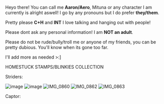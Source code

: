 Heyo there! You can call me **Aaron/Aero**, Mituna or any character I am currently is alright aswell! I go by any pronouns but I do prefer **they/them**.

Pretty please **C+H** and **INT** I love talking and hanging out with people!

Please dont ask any personal information! I am **NOT an adult**.

Please do not be rude/bully/troll me or anyone of my friends, you can be pretty dubious. You'll know when its gone too far.

I'll add more as needed >:]

HOMESTUCK STAMPS/BLINKIES COLLECTION

Striders:

![image](https://github.com/user-attachments/assets/fda473e2-f063-44e1-985f-932b2f4eb012) ![image](https://github.com/user-attachments/assets/45b5706a-f6f0-45d8-9b37-fbeb69b2173b) ![IMG_0860](https://github.com/user-attachments/assets/95e74cd4-6db8-458e-b95d-9c13806c0970) ![IMG_0862](https://github.com/user-attachments/assets/f8b59a82-3df7-4910-a7f2-5968c8084477) ![IMG_0863](https://github.com/user-attachments/assets/df30e738-cda7-4337-970b-07aa6d4565a3)

Captor:


